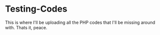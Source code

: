 # Testing-Codes
This is where I'll be uploading all the PHP codes that I'll be missing around with.
Thats it, peace.
